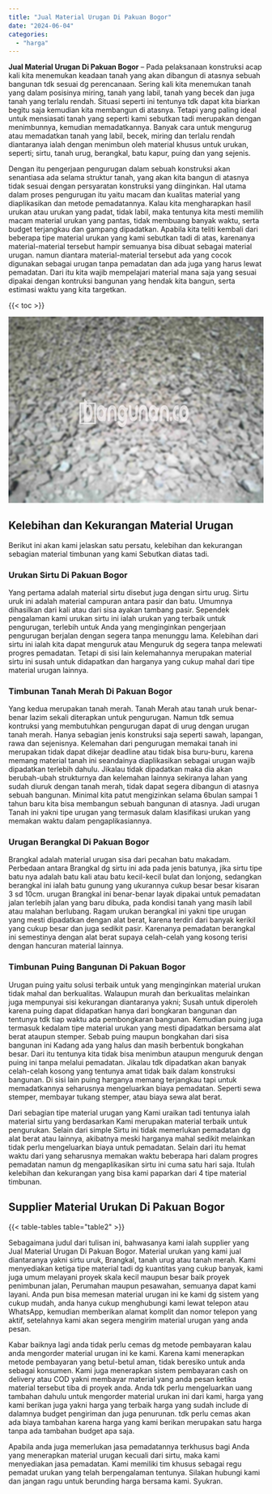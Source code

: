 ```yaml
---
title: "Jual Material Urugan Di Pakuan Bogor"
date: "2024-06-04"
categories: 
  - "harga"
---
```


**Jual Material Urugan Di Pakuan Bogor** – Pada pelaksanaan konstruksi acap kali kita menemukan keadaan tanah yang akan dibangun di atasnya sebuah bangunan tdk sesuai dg perencanaan. Sering kali kita menemukan tanah yang dalam posisinya miring, tanah yang labil, tanah yang becek dan juga tanah yang terlalu rendah. Situasi seperti ini tentunya tdk dapat kita biarkan begitu saja kemudian kita membangun di atasnya. Tetapi yang paling ideal untuk mensiasati tanah yang seperti kami sebutkan tadi merupakan dengan menimbunnya, kemudian memadatkannya. Banyak cara untuk mengurug atau memadatkan tanah yang labil, becek, miring dan terlalu rendah diantaranya ialah dengan menimbun oleh material khusus untuk urukan, seperti; sirtu, tanah urug, berangkal, batu kapur, puing dan yang sejenis.

Dengan itu pengerjaan pengurugan dalam sebuah konstruksi akan senantiasa ada selama struktur tanah, yang akan kita bangun di atasnya tidak sesuai dengan persyaratan konstruksi yang diinginkan. Hal utama dalam proses pengurugan itu yaitu macam dan kualitas material yang diaplikasikan dan metode pemadatannya. Kalau kita mengharapkan hasil urukan atau urukan yang padat, tidak labil, maka tentunya kita mesti memilih macam material urukan yang pantas, tidak membuang banyak waktu, serta budget terjangkau dan gampang dipadatkan. Apabila kita teliti kembali dari beberapa tipe material urukan yang kami sebutkan tadi di atas, karenanya material-material tersebut hampir semuanya bisa dibuat sebagai material urugan. namun diantara material-material tersebut ada yang cocok digunakan sebagai urugan tanpa pemadatan dan ada juga yang harus lewat pemadatan. Dari itu kita wajib mempelajari material mana saja yang sesuai dipakai dengan kontruksi bangunan yang hendak kita bangun, serta estimasi waktu yang kita targetkan.

{{< toc >}}

![Jual Material Urugan Di Pakuan Bogor](/images/jual-urugan-12.png)

## Kelebihan dan Kekurangan Material Urugan

Berikut ini akan kami jelaskan satu persatu, kelebihan dan kekurangan sebagian material timbunan yang kami Sebutkan diatas tadi.

### Urukan Sirtu Di Pakuan Bogor

Yang pertama adalah material sirtu disebut juga dengan sirtu urug. Sirtu uruk ini adalah material campuran antara pasir dan batu. Umumnya dihasilkan dari kali atau dari sisa ayakan tambang pasir. Sependek pengalaman kami urukan sirtu ini ialah urukan yang terbaik untuk pengurugan, terlebih untuk Anda yang menginginkan pengerjaan pengurugan berjalan dengan segera tanpa menunggu lama. Kelebihan dari sirtu ini ialah kita dapat menguruk atau Menguruk dg segera tanpa melewati progres pemadatan. Tetapi di sisi lain kelemahannya merupakan material sirtu ini susah untuk didapatkan dan harganya yang cukup mahal dari tipe material urugan lainnya.

### Timbunan Tanah Merah Di Pakuan Bogor

Yang kedua merupakan tanah merah. Tanah Merah atau tanah uruk benar-benar lazim sekali diterapkan untuk pengurugan. Namun tdk semua kontruksi yang membutuhkan pengurugan dapat di urug dengan urugan tanah merah. Hanya sebagian jenis konstruksi saja seperti sawah, lapangan, rawa dan sejenisnya. Kelemahan dari pengurugan memakai tanah ini merupakan tidak dapat dikejar deadline atau tidak bisa buru-buru, karena memang material tanah ini seandainya diaplikasikan sebagai urugan wajib dipadatkan terlebih dahulu. Jikalau tidak dipadatkan maka dia akan berubah-ubah strukturnya dan kelemahan lainnya sekiranya lahan yang sudah diuruk dengan tanah merah, tidak dapat segera dibangun di atasnya sebuah bangunan. Minimal kita patut mengizinkan selama 6bulan sampai 1 tahun baru kita bisa membangun sebuah bangunan di atasnya. Jadi urugan Tanah ini yakni tipe urugan yang termasuk dalam klasifikasi urukan yang memakan waktu dalam pengaplikasiannya.

### Urugan Berangkal Di Pakuan Bogor

Brangkal adalah material urugan sisa dari pecahan batu makadam. Perbedaan antara Brangkal dg sirtu ini ada pada jenis batunya, jika sirtu tipe batu nya adalah batu kali atau batu kecil-kecil bulat dan lonjong, sedangkan berangkal ini ialah batu gunung yang ukurannya cukup besar besar kisaran 3 sd 10cm. urugan Brangkal ini benar-benar layak dipakai untuk pemadatan jalan terlebih jalan yang baru dibuka, pada kondisi tanah yang masih labil atau malahan berlubang. Ragam urukan berangkal ini yakni tipe urugan yang mesti dipadatkan dengan alat berat, karena terdiri dari banyak kerikil yang cukup besar dan juga sedikit pasir. Karenanya pemadatan berangkal ini semestinya dengan alat berat supaya celah-celah yang kosong terisi dengan hancuran material lainnya.

### Timbunan Puing Bangunan Di Pakuan Bogor

Urugan puing yaitu solusi terbaik untuk yang menginginkan material urukan tidak mahal dan berkualitas. Walaupun murah dan berkualitas melainkan juga mempunyai sisi kekurangan diantaranya yakni; Susah untuk diperoleh karena puing dapat didapatkan hanya dari bongkaran bangunan dan tentunya tdk tiap waktu ada pembongkaran bangunan. Kemudian puing juga termasuk kedalam tipe material urukan yang mesti dipadatkan bersama alat berat ataupun stemper. Sebab puing maupun bongkahan dari sisa bangunan ini Kadang ada yang halus dan masih berbentuk bongkahan besar. Dari itu tentunya kita tidak bisa menimbun ataupun menguruk dengan puing ini tanpa melalui pemadatan. Jikalau tdk dipadatkan akan banyak celah-celah kosong yang tentunya amat tidak baik dalam konstruksi bangunan. Di sisi lain puing harganya memang terjangkau tapi untuk memadatkannya seharusnya mengeluarkan biaya pemadatan. Seperti sewa stemper, membayar tukang stemper, atau biaya sewa alat berat.

Dari sebagian tipe material urugan yang Kami uraikan tadi tentunya ialah material sirtu yang berdasarkan Kami merupakan material terbaik untuk pengurukan. Selain dari simple Sirtu ini tidak memerlukan pemadatan dg alat berat atau lainnya, akibatnya meski harganya mahal sedikit melainkan tidak perlu mengeluarkan biaya untuk pemadatan. Selain dari itu hemat waktu dari yang seharusnya memakan waktu beberapa hari dalam progres pemadatan namun dg mengaplikasikan sirtu ini cuma satu hari saja. Itulah kelebihan dan kekurangan yang bisa kami paparkan dari 4 tipe material timbunan.

## Supplier Material Urukan Di Pakuan Bogor

{{< table-tables table="table2" >}}

Sebagaimana judul dari tulisan ini, bahwasanya kami ialah supplier yang Jual Material Urugan Di Pakuan Bogor. Material urukan yang kami jual diantaranya yakni sirtu uruk, Brangkal, tanah urug atau tanah merah. Kami menyediakan ketiga tipe material tadi dg kuantitas yang cukup banyak, kami juga umum melayani proyek skala kecil maupun besar baik proyek penimbunan jalan, Perumahan maupun pesawahan, semuanya dapat kami layani. Anda pun bisa memesan material urugan ini ke kami dg sistem yang cukup mudah, anda hanya cukup menghubungi kami lewat telepon atau WhatsApp, kemudian memberikan alamat komplit dan nomor telepon yang aktif, setelahnya kami akan segera mengirim material urugan yang anda pesan.

Kabar baiknya lagi anda tidak perlu cemas dg metode pembayaran kalau anda mengorder material urugan ini ke kami. Karena kami menerapkan metode pembayaran yang betul-betul aman, tidak beresiko untuk anda sebagai konsumen. Kami juga menerapkan sistem pembayaran cash on delivery atau COD yakni membayar material yang anda pesan ketika material tersebut tiba di proyek anda. Anda tdk perlu mengeluarkan uang tambahan dahulu untuk mengorder material urukan ini dari kami, harga yang kami berikan juga yakni harga yang terbaik harga yang sudah include di dalamnya budget pengiriman dan juga penurunan. tdk perlu cemas akan ada biaya tambahan karena harga yang kami berikan merupakan satu harga tanpa ada tambahan budget apa saja.

Apabila anda juga memerlukan jasa pemadatannya terkhusus bagi Anda yang menerapkan material urugan kecuali dari sirtu, maka kami menyediakan jasa pemadatan. Kami memiliki tim khusus sebagai regu pemadat urukan yang telah berpengalaman tentunya. Silakan hubungi kami dan jangan ragu untuk berunding harga bersama kami. Syukran.
